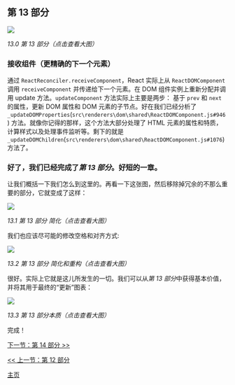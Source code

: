 ## 第 13 部分

[![](https://twisger.github.io/Under-the-hood-ReactJS/stack/images/13/part-13.svg)](https://twisger.github.io/Under-the-hood-ReactJS/stack/images/13/part-13.svg)

<em>13.0 第 13 部分（点击查看大图）</em>

### 接收组件（更精确的下一个元素）

通过 `ReactReconciler.receiveComponent`，React 实际上从 `ReactDOMComponent` 调用 `receiveComponent` 并传递给下一个元素。在 DOM 组件实例上重新分配并调用 update 方法。`updateComponent` 方法实际上主要是两步： 基于 `prev` 和 `next` 的属性，更新 DOM 属性和 DOM 元素的子节点。好在我们已经分析了 `_updateDOMProperties`(`src\renderers\dom\shared\ReactDOMComponent.js#946`) 方法。就像你记得的那样，这个方法大部分处理了 HTML 元素的属性和特质，计算样式以及处理事件监听等。剩下的就是 `_updateDOMChildren`(`src\renderers\dom\shared\ReactDOMComponent.js#1076`) 方法了。

### 好了，我们已经完成了*第 13 部分*。好短的一章。
让我们概括一下我们怎么到这里的。再看一下这张图，然后移除掉冗余的不那么重要的部分，它就变成了这样：

[![](https://twisger.github.io/Under-the-hood-ReactJS/stack/images/13/part-13-A.svg)](https://twisger.github.io/Under-the-hood-ReactJS/stack/images/13/part-13-A.svg)

<em>13.1 第 13 部分 简化（点击查看大图）</em>

我们也应该尽可能的修改空格和对齐方式:

[![](https://twisger.github.io/Under-the-hood-ReactJS/stack/images/13/part-13-B.svg)](https://twisger.github.io/Under-the-hood-ReactJS/stack/images/13/part-13-B.svg)

<em>13.2 第 13 部分 简化和重构（点击查看大图）</em>

很好。实际上它就是这儿所发生的一切。我们可以从*第 13 部分*中获得基本价值，并将其用于最终的“更新”图表：

[![](https://twisger.github.io/Under-the-hood-ReactJS/stack/images/13/part-13-C.svg)](https://twisger.github.io/Under-the-hood-ReactJS/stack/images/13/part-13-C.svg)

<em>13.3 第 13 部分本质（点击查看大图）</em>

完成！


[下一节：第 14 部分 >>](./Part-14.md)

[<< 上一节：第 12 部分](./Part-12.md)


[主页](./README.md)
